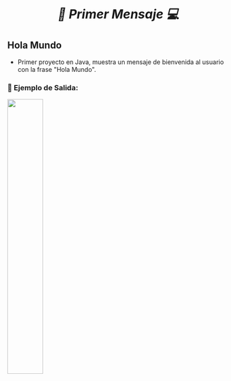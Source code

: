 **_<h1 align="center">:vulcan_salute: Primer Mensaje :computer:</h1>_**

**<h2>Hola Mundo</h2>**

- Primer proyecto en Java, muestra un mensaje de bienvenida al usuario con la frase "Hola Mundo".


**<h3>:book: Ejemplo de Salida:</h3>**

<img src="./proyecto/src/archivo/imagen.jpg" alt="" style="width: 40%;">

